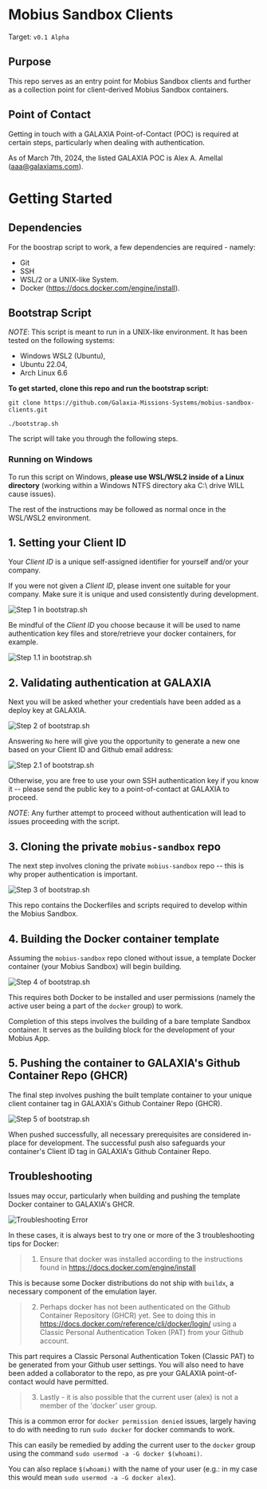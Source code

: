 # Mobius Sandbox Clients
Target: `v0.1 Alpha`

## Purpose
This repo serves as an entry point for Mobius Sandbox clients and further as a collection point for client-derived Mobius Sandbox containers.

## Point of Contact
Getting in touch with a GALAXIA Point-of-Contact (POC) is required at certain steps, particularly when dealing with authentication.

As of March 7th, 2024, the listed GALAXIA POC is Alex A. Amellal (aaa@galaxiams.com).

# Getting Started
## Dependencies
For the boostrap script to work, a few dependencies are required - namely:

- Git
- SSH
- WSL/2 or a UNIX-like System.
- Docker (https://docs.docker.com/engine/install).

## Bootstrap Script
_NOTE_: This script is meant to run in a UNIX-like environment. It has been tested on the following systems:

- Windows WSL2 (Ubuntu),
- Ubuntu 22.04,
- Arch Linux 6.6

**To get started, clone this repo and run the bootstrap script:**

``` 
git clone https://github.com/Galaxia-Missions-Systems/mobius-sandbox-clients.git

./bootstrap.sh
```

The script will take you through the following steps.

### Running on Windows
To run this script on Windows, **please use WSL/WSL2 inside of a Linux directory** (working within a Windows NTFS directory aka C:\ drive WILL cause issues).

The rest of the instructions may be followed as normal once in the WSL/WSL2 environment.

## 1. Setting your Client ID
Your *Client ID* is a unique self-assigned identifier for yourself and/or your company.

If you were not given a *Client ID*, please invent one suitable for your company. Make sure it is unique and used consistently during development.

![Step 1 in bootstrap.sh](/img/1.jpg)

Be mindful of the *Client ID* you choose because it will be used to name authentication key files and store/retrieve your docker containers, for example.

![Step 1.1 in bootstrap.sh](/img/1.1.jpg)

## 2. Validating authentication at GALAXIA
Next you will be asked whether your credentials have been added as a deploy key at GALAXIA.

![Step 2 of bootstrap.sh](/img/2.jpg)

Answering `No` here will give you the opportunity to generate a new one based on your Client ID and Github email address:

![Step 2.1 of bootstrap.sh](/img/2.1.jpg)

Otherwise, you are free to use your own SSH authentication key if you know it -- please send the public key to a point-of-contact at GALAXIA to proceed.

_NOTE_: Any further attempt to proceed without authentication will lead to issues proceeding with the script.

## 3. Cloning the private `mobius-sandbox` repo
The next step involves cloning the private `mobius-sandbox` repo -- this is why proper authentication is important. 

![Step 3 of bootstrap.sh](/img/3.jpg)

This repo contains the Dockerfiles and scripts required to develop within the Mobius Sandbox.

## 4. Building the Docker container template
Assuming the `mobius-sandbox` repo cloned without issue, a template Docker container (your Mobius Sandbox) will begin building.

![Step 4 of bootstrap.sh](/img/4.jpg)

This requires both Docker to be installed and user permissions (namely the active user being a part of the `docker` group) to work.

Completion of this steps involves the building of a bare template Sandbox container. It serves as the building block for the development of your Mobius App.

## 5. Pushing the container to GALAXIA's Github Container Repo (GHCR)
The final step involves pushing the built template container to your unique client container tag in GALAXIA's Github Container Repo (GHCR).

![Step 5 of bootstrap.sh](/img/5.jpg)

When pushed successfully, all necessary prerequisites are considered in-place for development. The successful push also safeguards your container's Client ID tag in GALAXIA's Github Container Repo.

## Troubleshooting
Issues may occur, particularly when building and pushing the template Docker container to GALAXIA's GHCR.

![Troubleshooting Error](/img/T.jpg)

In these cases, it is always best to try one or more of the 3 troubleshooting tips for Docker:
> 1. Ensure that docker was installed according to the instructions found in https://docs.docker.com/engine/install

This is because some Docker distributions do not ship with `buildx`, a necessary component of the emulation layer.

> 2. Perhaps docker has not been authenticated on the Github Container Repository (GHCR) yet. See to doing this in https://docs.docker.com/reference/cli/docker/login/ using a Classic Personal Authentication Token (PAT) from your Github account.

This part requires a Classic Personal Authentication Token (Classic PAT) to be generated from your Github user settings. You will also need to have been added a collaborator to the repo, as pre your GALAXIA point-of-contact would have permitted.

> 3. Lastly - it is also possible that the current user (alex) is not a member of the 'docker' user group.

This is a common error for `docker permission denied` issues, largely having to do with needing to run `sudo docker` for docker commands to work.

This can easily be remedied by adding the current user to the `docker` group using the command `sudo usermod -a -G docker $(whoami)`. 

You can also replace `$(whoami)` with the name of your user (e.g.: in my case this would mean `sudo usermod -a -G docker alex`).

